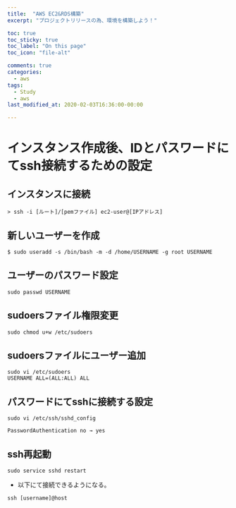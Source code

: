 ```yaml
---
title:  "AWS EC2&RDS構築"
excerpt: "プロジェクトリリースの為、環境を構築しよう！"

toc: true
toc_sticky: true
toc_label: "On this page"
toc_icon: "file-alt"

comments: true
categories:
  - aws
tags:
  - Study
  - aws
last_modified_at: 2020-02-03T16:36:00-00:00

---
```


# インスタンス作成後、IDとパスワードにてssh接続するための設定

## インスタンスに接続
```
> ssh -i [ルート]/[pemファイル] ec2-user@[IPアドレス]
```

## 新しいユーザーを作成
```
$ sudo useradd -s /bin/bash -m -d /home/USERNAME -g root USERNAME
```

## ユーザーのパスワード設定
```
sudo passwd USERNAME
```

## sudoersファイル権限変更
```
sudo chmod u+w /etc/sudoers
```

## sudoersファイルにユーザー追加
```
sudo vi /etc/sudoers 
USERNAME ALL=(ALL:ALL) ALL
```

## パスワードにてsshに接続する設定
```
sudo vi /etc/ssh/sshd_config

PasswordAuthentication no → yes
```

## ssh再起動
```
sudo service sshd restart
```

* 以下にて接続できるようになる。
```
ssh [username]@host
```
